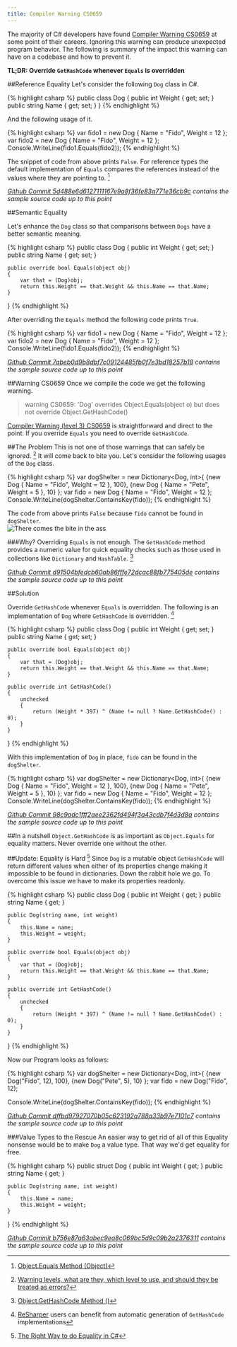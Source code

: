 ```yaml
---
title: Compiler Warning CS0659
---
```


The majority of C# developers have found [Compiler Warning CS0659](https://msdn.microsoft.com/en-us/library/xxhbfytk.aspx) at some point of their careers. Ignoring this warning can produce unexpected program behavior. The following is summary of the impact this warning can have on a codebase and how to prevent it.

**TL;DR: Override `GetHashCode` whenever `Equals` is overridden**

##Reference Equality
Let's consider the following `Dog` class in C#.

{% highlight csharp %}
public class Dog
{
    public int Weight { get; set; }
    public string Name { get; set; }
}
{% endhighlight %}

And the following usage of it.

{% highlight csharp %}
var fido1 = new Dog { Name = "Fido", Weight = 12 };
var fido2 = new Dog { Name = "Fido", Weight = 12 };
Console.WriteLine(fido1.Equals(fido2));
{% endhighlight %}

The snippet of code from above prints `False`. For reference types the default implementation of `Equals` compares the references instead of the values where they are pointing to. [^object_equals]

*[Github Commit 5d488e6d6127111167e9a8f36fe83a771e36cb9c](https://github.com/camilin87/CS0659/commit/5d488e6d6127111167e9a8f36fe83a771e36cb9c?diff=unified) contains the sample source code up to this point*

##Semantic Equality

Let's enhance the `Dog` class so that comparisons between `Dogs` have a better semantic meaning.

{% highlight csharp %}
public class Dog
{
    public int Weight { get; set; }
    public string Name { get; set; }
    
    public override bool Equals(object obj)
    {
        var that = (Dog)obj;
        return this.Weight == that.Weight && this.Name == that.Name;
    }
}
{% endhighlight %}

After overriding the `Equals` method the following code prints `True`.

{% highlight csharp %}
var fido1 = new Dog { Name = "Fido", Weight = 12 };
var fido2 = new Dog { Name = "Fido", Weight = 12 };
Console.WriteLine(fido1.Equals(fido2));
{% endhighlight %}

*[Github Commit 7abeb0d9b8dbf7c09124485fb0f7e3bd18257b18](https://github.com/camilin87/CS0659/commit/7abeb0d9b8dbf7c09124485fb0f7e3bd18257b18) contains the sample source code up to this point*

##Warning CS0659
Once we compile the code we get the following warning.

> warning CS0659: 'Dog' overrides Object.Equals(object o) but does not override Object.GetHashCode()

[Compiler Warning (level 3) CS0659](https://msdn.microsoft.com/en-us/library/xxhbfytk.aspx) is straightforward and direct to the point: If you override `Equals` you need to override `GetHashCode`.

##The Problem
This is not one of those warnings that can safely be ignored. [^warning_levels] It will come back to bite you. Let's consider the following usages of the `Dog` class.

{% highlight csharp %}
var dogShelter = new Dictionary<Dog, int>{
    {new Dog { Name = "Fido", Weight = 12 }, 100},
    {new Dog { Name = "Pete", Weight = 5 }, 10}
};
var fido = new Dog { Name = "Fido", Weight = 12 };
Console.WriteLine(dogShelter.ContainsKey(fido));
{% endhighlight %}

The code from above prints `False` because `fido` cannot be found in `dogShelter`.  
![There comes the bite in the ass](http://i.giphy.com/vdLRwjtIZ7g3K.gif)

###Why?
Overriding `Equals` is not enough. The `GetHashCode` method provides a numeric value for quick equality checks such as those used in collections like `Dictionary` and `HashTable`. [^gethashcode]

*[Github Commit d91504bfedcb60ab86fffe72dcac88fb775405de](https://github.com/camilin87/CS0659/commit/d91504bfedcb60ab86fffe72dcac88fb775405de) contains the sample source code up to this point*

##Solution

Override `GetHashCode` whenever `Equals` is overridden. The following is an implementation of `Dog` where `GetHashCode` is overridden. [^resharper_implementation]

{% highlight csharp %}
public class Dog
{
    public int Weight { get; set; }
    public string Name { get; set; }
    
    public override bool Equals(object obj)
    {
        var that = (Dog)obj;
        return this.Weight == that.Weight && this.Name == that.Name;
    }
    
    public override int GetHashCode()
    {
        unchecked
        {
            return (Weight * 397) ^ (Name != null ? Name.GetHashCode() : 0);
        }
    }
}
{% endhighlight %}

With this implementation of `Dog` in place, `fido` can be found in the `dogShelter`.

{% highlight csharp %}
var dogShelter = new Dictionary<Dog, int>{
    {new Dog { Name = "Fido", Weight = 12 }, 100},
    {new Dog { Name = "Pete", Weight = 5 }, 10}
};
var fido = new Dog { Name = "Fido", Weight = 12 };
Console.WriteLine(dogShelter.ContainsKey(fido));
{% endhighlight %}

*[Github Commit 98c9adc1fff2aee2362fd494f3a43cdb7f4d3d8a](https://github.com/camilin87/CS0659/commit/98c9adc1fff2aee2362fd494f3a43cdb7f4d3d8a) contains the sample source code up to this point*

##In a nutshell
`Object.GetHashCode` is as important as `Object.Equals` for equality matters. Never override one without the other.  

##Update: Equality is Hard [^dotnet_equality]
Since `Dog` is a mutable object `GetHashCode` will return different values when either of its properties change making it impossible to be found in dictionaries. Down the rabbit hole we go. To overcome this issue we have to make its properties readonly.

{% highlight csharp %}
public class Dog
{
    public int Weight { get; }
    public string Name { get; }

    public Dog(string name, int weight)
    {
        this.Name = name;
        this.Weight = weight;
    }

    public override bool Equals(object obj)
    {
        var that = (Dog)obj;
        return this.Weight == that.Weight && this.Name == that.Name;
    }

    public override int GetHashCode()
    {
        unchecked
        {
            return (Weight * 397) ^ (Name != null ? Name.GetHashCode() : 0);
        }
    }
}
{% endhighlight %}

Now our Program looks as follows:

{% highlight csharp %}
var dogShelter = new Dictionary<Dog, int>{
    {new Dog("Fido", 12), 100},
    {new Dog("Pete", 5), 10}
};
var fido = new Dog("Fido", 12);

Console.WriteLine(dogShelter.ContainsKey(fido));
{% endhighlight %}

*[Github Commit dffbd97927070b05c623192a788a33b97e7101c7](https://github.com/camilin87/CS0659/commit/dffbd97927070b05c623192a788a33b97e7101c7) contains the sample source code up to this point*

###Value Types to the Rescue
An easier way to get rid of all of this Equality nonsense would be to make `Dog` a value type. That way we'd get equality for free.

{% highlight csharp %}
public struct Dog
{
    public int Weight { get; }
    public string Name { get; }

    public Dog(string name, int weight)
    {
        this.Name = name;
        this.Weight = weight;
    }
}
{% endhighlight %}

*[Github Commit b756e87a63abec9ea8c069bc5d9c09b2a2376311](https://github.com/camilin87/CS0659/commit/b756e87a63abec9ea8c069bc5d9c09b2a2376311) contains the sample source code up to this point*



[^dotnet_equality]: [The Right Way to do Equality in C#](http://www.aaronstannard.com/overriding-equality-in-dotnet/)

[^object_equals]: [Object.Equals Method (Object)](https://msdn.microsoft.com/en-us/library/bsc2ak47(v=vs.110).aspx#)

[^warning_levels]: [Warning levels, what are they, which level to use, and should they be treated as errors?](http://irisclasson.com/2012/11/19/stupid-question-87-warning-levels-what-are-they-which-level-to-use-and-should-they-be-treated-as-errors/)

[^gethashcode]: [Object.GetHashCode Method ()](https://msdn.microsoft.com/en-us/library/system.object.gethashcode.aspx)

[^resharper_implementation]: [ReSharper](https://www.jetbrains.com/resharper/) users can benefit from automatic generation of `GetHashCode` implementations